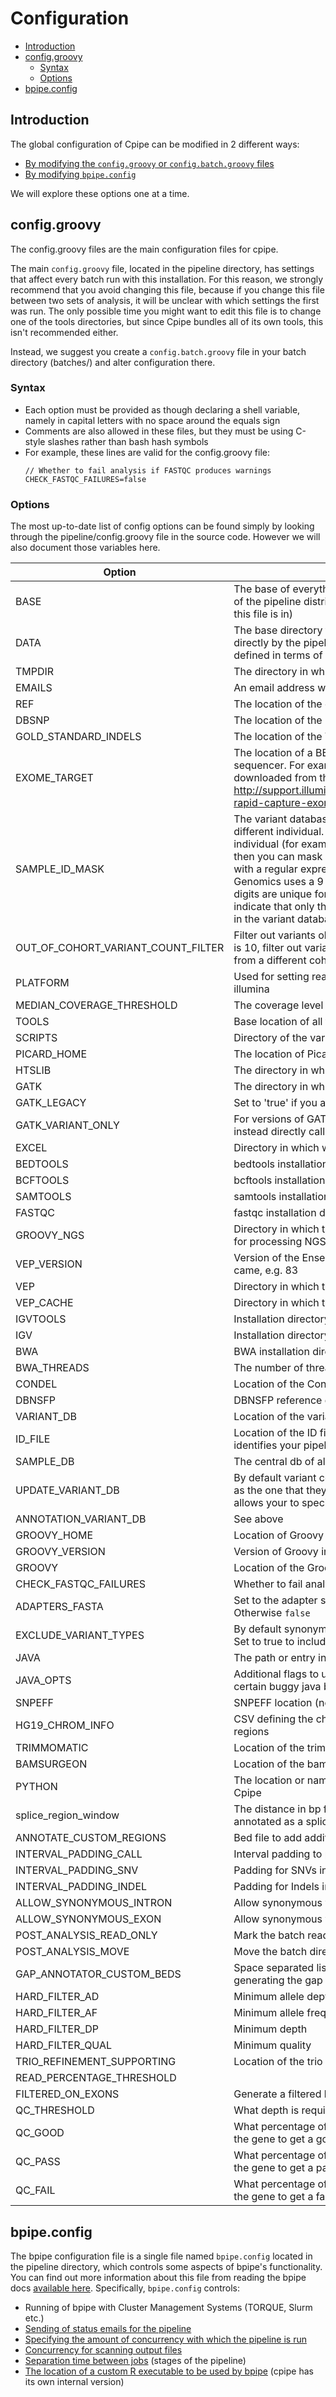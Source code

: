 # Configuration

* [Introduction](#introduction)
* [config.groovy](#configgroovy)
  * [Syntax](#syntax)
  * [Options](#options)
* [bpipe.config](#bpipeconfig)

## Introduction

The global configuration of Cpipe can be modified in 2 different ways:

* [By modifying the `config.groovy` or `config.batch.groovy` files](#config.groovy)
* [By modifying `bpipe.config`](#bpipe.config)

We will explore these options one at a time.

## config.groovy

The config.groovy files are the main configuration files for cpipe. 

The main `config.groovy` file, located in the pipeline
directory, has settings that affect every batch run with this installation. For this reason, we strongly recommend that 
you avoid changing this file, because if you change this file between two sets of analysis, it will be unclear with which
settings the first was run. The only possible time you might want to edit this file is to change one of the tools 
directories, but since Cpipe bundles all of its own tools, this isn't recommended either.

Instead, we suggest you create a `config.batch.groovy` file in your batch directory (batches/<batch name>) and alter
configuration there. 

### Syntax

* Each option must be provided as though declaring a shell variable, namely in capital letters with
no space around the equals sign
* Comments are also allowed in these files, but they must be using C-style slashes rather than bash hash symbols
* For example, these lines are valid for the config.groovy file:
    ```
    // Whether to fail analysis if FASTQC produces warnings
    CHECK_FASTQC_FAILURES=false
    ```
    
### Options

The most up-to-date list of config options can be found simply by looking through the pipeline/config.groovy file in the
source code. However we will also document those variables here.

| Option | Description | Editable |
| --- | --- | --- |
| BASE | The base of everything - set this to the absolute path of the root of the pipeline distribution (most likely, parent folder of the folder this file is in) | No |
| DATA | The base directory for reference data. This parameter isn't used directly by the pipeline, but most reference file locations are defined in terms of this variable | No |
| TMPDIR | The directory in which to store temporary files | Yes |
| EMAILS | An email address which will be notified about failures | Yes |
| REF | The location of the genome reference FASTA file | No |
| DBSNP | The location of the DBSNP VCF file | No |
| GOLD_STANDARD_INDELS | The location of the VCF file containing known indels | No |
| EXOME_TARGET | The location of a BED file specifying the capture region of your sequencer. For example, the Nextera capture region files can be downloaded from the Illumina website: http://support.illumina.com/sequencing/sequencing_kits/nextera-rapid-capture-exome-kit/downloads.html | Yes |
| SAMPLE_ID_MASK | The variant database requires every sample id to map to a different individual. If multiple sample ids can map to the same individual (for example, you repeat sequencing on a sample, etc.), then you can mask out the part of the sample id that is not unique with a regular expression here. For example, Melbourne Genomics uses a 9 digit sample (study) id, but only the first 7 digits are unique for an individual. We can use a mask of ".{7}" to indicate that only the first 8 digits of the study id should be used in the variant database. | Yes |
| OUT_OF_COHORT_VARIANT_COUNT_FILTER | Filter out variants observed more than this many times (ie: if this is 10, filter out variants observed 11 times or more) in samples from a different cohort/disease target | Yes |
| PLATFORM | Used for setting read group information in the BAM files. e.g. illumina | Yes |
| MEDIAN_COVERAGE_THRESHOLD | The coverage level below which a sample should be failed | Yes |
| TOOLS | Base location of all the tools used by the pipeline |  No |
| SCRIPTS | Directory of the various support scripts that the pipeline uses | No |
| PICARD_HOME | The location of Picard tools | No |
| HTSLIB | The directory in which HTSLIB is installed | No |
| GATK | The directory in which the GenomeAnalysisTK.jar is located | No |
| GATK_LEGACY | Set to 'true' if you are using a version of GATK before version 2.8 | No |
| GATK_VARIANT_ONLY | For versions of GATK before 3.5. If true, do not do genotyping, instead directly call the variants | No |
| EXCEL | Directory in which we store utilities for making Excel files | No |
| BEDTOOLS | bedtools installation directory | No |
| BCFTOOLS | bcftools installation directory | No |
| SAMTOOLS | samtools installation directory | No |
| FASTQC | fastqc installation directory | No |
| GROOVY_NGS | Directory in which the groovy-ngs-utils.jar file is located. Used for processing NGS data in Java/Groovy | No |
| VEP_VERSION | Version of the Ensembl tools from which your VEP installation came, e.g. 83 | No |
| VEP | Directory in which the variant_effect_predictor.pl script is located | No |
| VEP_CACHE | Directory in which the VEP offline cache is located | No |
| IGVTOOLS | Installation directory for IGV tools | No |
| IGV | Installation directory for IGV | No |
| BWA | BWA installation directory | No |
| BWA_THREADS | The number of threads to use when running BWA | Yes |
| CONDEL | Location of the Condel configuration directory | No |
| DBNSFP | DBNSFP reference directory | No |
| VARIANT_DB | Location of the variant database, updated for each sample | No |
| ID_FILE | Location of the ID file, which should contain an ID which uniquely identifies your pipeline installation | No |
| SAMPLE_DB | The central db of all analyses | No |
| UPDATE_VARIANT_DB | By default variant counts are annotated from the same database as the one that they were added to in the first place. This options allows your to specify a separate database for variant annotations | No |
| ANNOTATION_VARIANT_DB | See above | No |
| GROOVY_HOME | Location of Groovy installation | No |
| GROOVY_VERSION | Version of Groovy in GROOVY_HOME | No |
| GROOVY | Location of the Groovy binary | No |
| CHECK_FASTQC_FAILURES | Whether to fail analysis if FASTQC produces warnings | Yes |
| ADAPTERS_FASTA | Set to the adapter sequence for exome capture, if known. Otherwise `false` | Yes |
| EXCLUDE_VARIANT_TYPES | By default synonymous variants are excluded from all outputs. Set to true to include them | Yes |
| JAVA | The path or entry in PATH of the java binary to use | yes
| JAVA_OPTS | Additional flags to use when calling JAVA. e.g. -noverify for certain buggy java builds | Yes |
| SNPEFF | SNPEFF location (not needed by default pipeline) | No |
| HG19_CHROM_INFO | CSV defining the chromosome sizes. Needed for expanded splice regions | No |
| TRIMMOMATIC | Location of the trimmomatic tool (optional) | No |
| BAMSURGEON | Location of the bamsurgeon tool (optional) | No 
| PYTHON | The location or name in PATH of the python executable to use in Cpipe | No |
| splice_region_window | The distance in bp from end of exon from which a variant is annotated as a splicing variant | Yes |
| ANNOTATE_CUSTOM_REGIONS | Bed file to add additional annotation to the final output | Yes |
| INTERVAL_PADDING_CALL | Interval padding to pass to the variant caller | Yes |
| INTERVAL_PADDING_SNV | Padding for SNVs in filter_variants | Yes |
| INTERVAL_PADDING_INDEL | Padding for Indels in filter_variants | Yes |
| ALLOW_SYNONYMOUS_INTRON | Allow synonymous variants this many bases into the intron | Yes |
| ALLOW_SYNONYMOUS_EXON | Allow synonymous variants this many bases into the exon | Yes |
| POST_ANALYSIS_READ_ONLY | Mark the batch read only on completion | Yes |
| POST_ANALYSIS_MOVE | Move the batch directory on completion | Yes
| GAP_ANNOTATOR_CUSTOM_BEDS | Space separated list of additional bed files to consult when generating the gap annotation file | Yes |
| HARD_FILTER_AD | Minimum allele depth | Yes |
| HARD_FILTER_AF | Minimum allele frequency | Yes |
| HARD_FILTER_DP | Minimum depth | Yes |
| HARD_FILTER_QUAL | Minimum quality | Yes |
| TRIO_REFINEMENT_SUPPORTING | Location of the trio refinement file | No |
| READ_PERCENTAGE_THRESHOLD | |
| FILTERED_ON_EXONS | Generate a filtered bam file. Either exons, design, or skip | Yes |
| QC_THRESHOLD | What depth is required to contribute to satisfactory coverage | Yes |
| QC_GOOD | What percentage of QC_THRESHOLD must be achieved across the gene to get a good rating | Yes |
| QC_PASS | What percentage of QC_THRESHOLD must be achieved across the gene to get a pass rating | Yes |
| QC_FAIL | What percentage of QC_THRESHOLD must be achieved across the gene to get a fail rating | Yes |

## bpipe.config
The bpipe configuration file is a single file named `bpipe.config` located in the pipeline directory, which controls 
some aspects of bpipe's functionality. You can find out more information about this file from reading the bpipe docs
 [available here](https://github.com/ssadedin/bpipe/tree/master/docs). Specifically, `bpipe.config` controls:
 * Running of bpipe with Cluster Management Systems (TORQUE, Slurm etc.)
 * [Sending of status emails for the pipeline](https://github.com/ssadedin/bpipe/blob/master/docs/Guides/Notifications.md#notifications-in-bpipe)
 * [Specifying the amount of concurrency with which the pipeline is run](https://github.com/ssadedin/bpipe/blob/master/docs/Language/ParallelTasks.md)
 * [Concurrency for scanning output files](https://github.com/ssadedin/bpipe/blob/master/docs/Guides/AdvancedSettings.md#output-scan-concurrency)
 * [Separation time between jobs](https://github.com/ssadedin/bpipe/blob/master/docs/Guides/AdvancedSettings.md#job-launch-separation) (stages of the pipeline)
 * [The location of a custom R executable to be used by bpipe](https://github.com/ssadedin/bpipe/blob/master/docs/Language/R.md#executing-inline-r-code) (cpipe has its own internal version)
